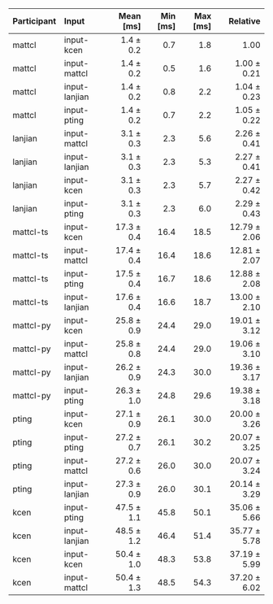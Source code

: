 | Participant | Input | Mean [ms] | Min [ms] | Max [ms] | Relative |
|:---|:---|---:|---:|---:|---:|
| mattcl | input-kcen | 1.4 ± 0.2 | 0.7 | 1.8 | 1.00 |
| mattcl | input-mattcl | 1.4 ± 0.2 | 0.5 | 1.6 | 1.00 ± 0.21 |
| mattcl | input-lanjian | 1.4 ± 0.2 | 0.8 | 2.2 | 1.04 ± 0.23 |
| mattcl | input-pting | 1.4 ± 0.2 | 0.7 | 2.2 | 1.05 ± 0.22 |
| lanjian | input-mattcl | 3.1 ± 0.3 | 2.3 | 5.6 | 2.26 ± 0.41 |
| lanjian | input-lanjian | 3.1 ± 0.3 | 2.3 | 5.3 | 2.27 ± 0.41 |
| lanjian | input-kcen | 3.1 ± 0.3 | 2.3 | 5.7 | 2.27 ± 0.42 |
| lanjian | input-pting | 3.1 ± 0.3 | 2.3 | 6.0 | 2.29 ± 0.43 |
| mattcl-ts | input-kcen | 17.3 ± 0.4 | 16.4 | 18.5 | 12.79 ± 2.06 |
| mattcl-ts | input-mattcl | 17.4 ± 0.4 | 16.4 | 18.6 | 12.81 ± 2.07 |
| mattcl-ts | input-pting | 17.5 ± 0.4 | 16.7 | 18.6 | 12.88 ± 2.08 |
| mattcl-ts | input-lanjian | 17.6 ± 0.4 | 16.6 | 18.7 | 13.00 ± 2.10 |
| mattcl-py | input-kcen | 25.8 ± 0.9 | 24.4 | 29.0 | 19.01 ± 3.12 |
| mattcl-py | input-mattcl | 25.8 ± 0.8 | 24.4 | 29.0 | 19.06 ± 3.10 |
| mattcl-py | input-lanjian | 26.2 ± 0.9 | 24.3 | 30.0 | 19.36 ± 3.17 |
| mattcl-py | input-pting | 26.3 ± 1.0 | 24.8 | 29.6 | 19.38 ± 3.18 |
| pting | input-kcen | 27.1 ± 0.9 | 26.1 | 30.0 | 20.00 ± 3.26 |
| pting | input-pting | 27.2 ± 0.7 | 26.1 | 30.2 | 20.07 ± 3.25 |
| pting | input-mattcl | 27.2 ± 0.6 | 26.0 | 30.0 | 20.07 ± 3.24 |
| pting | input-lanjian | 27.3 ± 0.9 | 26.0 | 30.1 | 20.14 ± 3.29 |
| kcen | input-pting | 47.5 ± 1.1 | 45.8 | 50.1 | 35.06 ± 5.66 |
| kcen | input-lanjian | 48.5 ± 1.2 | 46.4 | 51.4 | 35.77 ± 5.78 |
| kcen | input-kcen | 50.4 ± 1.0 | 48.3 | 53.8 | 37.19 ± 5.99 |
| kcen | input-mattcl | 50.4 ± 1.3 | 48.5 | 54.3 | 37.20 ± 6.02 |
